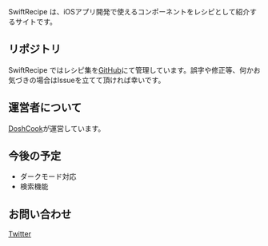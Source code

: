 SwiftRecipe は、iOSアプリ開発で使えるコンポーネントをレシピとして紹介するサイトです。

## リポジトリ
SwiftRecipe ではレシピ集を[GitHub](https://github.com/DoshCook/SwiftRecipes)にて管理しています。誤字や修正等、何かお気づきの場合はIssueを立てて頂ければ幸いです。

## 運営者について
[DoshCook](https://doshcook.com)が運営しています。

## 今後の予定

- ダークモード対応
- 検索機能

## お問い合わせ
[Twitter](https://twitter.com/SwiftRecipes)